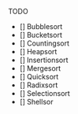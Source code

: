 TODO 


- [] Bubblesort
- [] Bucketsort
- [] Countingsort
- [] Heapsort
- [] Insertionsort
- [] Mergesort
- [] Quicksort
- [] Radixsort
- [] Selectionsort
- [] Shellsor
